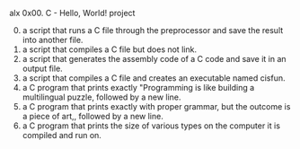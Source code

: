 alx 0x00. C - Hello, World! project

0. a script that runs a C file through the preprocessor and save the result into another file.
1.  a script that compiles a C file but does not link.
2. a script that generates the assembly code of a C code and save it in an output file.
3. a script that compiles a C file and creates an executable named cisfun.
4.  a C program that prints exactly "Programming is like building a multilingual puzzle, followed by a new line.
5.  a C program that prints exactly with proper grammar, but the outcome is a piece of art,, followed by a new line.
6. a C program that prints the size of various types on the computer it is compiled and run on.

